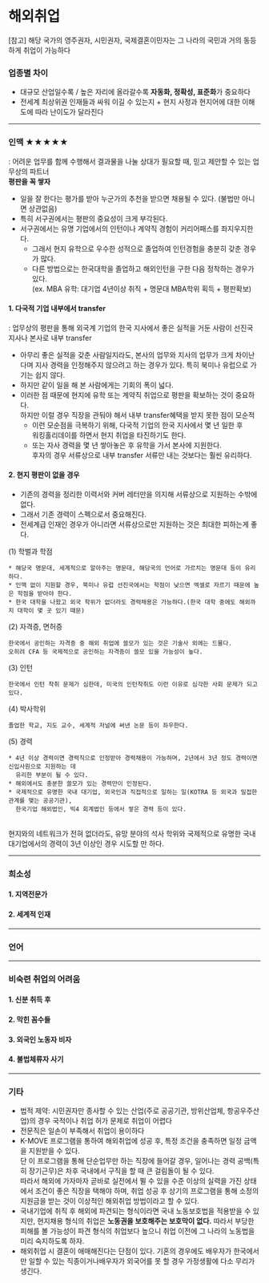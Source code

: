 # 해외취업
[참고] 해당 국가의 영주권자, 시민권자, 국제결혼이민자는 그 나라의 국민과 거의 동등하게 취업이 가능하다

### 업종별 차이
* 대규모 산업일수록 / 높은 자리에 올라갈수록 **자동화, 정확성, 표준화**가 중요하다
* 전세계 최상위권 인재들과 싸워 이길 수 있는지 + 현지 사정과 현지어에 대한 이해도에 따라 난이도가 달라진다
---
### 인맥 ★★★★★
: 어려운 업무를 함께 수행해서 결과물을 나눌 상대가 필요할 때, 믿고 제안할 수 있는 업무상의 파트너<br>
**평판을 꼭 쌓자**

* 일을 잘 한다는 평가를 받아 누군가의 추천을 받으면 채용될 수 있다. (불법만 아니면 상관없음)
* 특히 서구권에서는 평판의 중요성이 크게 부각된다.
* 서구권에서는 유명 기업에서의 인턴이나 계약직 경험이 커리어패스를 좌지우지한다. 
  * 그래서 현지 유학으로 우수한 성적으로 졸업하여 인턴경험을 충분히 갖춘 경우가 많다.
  * 다른 방법으로는 한국대학을 졸업하고 해외인턴을 구한 다음 정착하는 경우가 있다.  
    (ex. MBA 유학: 대기업 4년이상 취직 + 명문대 MBA학위 획득 + 평판확보)
    
#### 1. 다국적 기업 내부에서 transfer
: 업무상의 평판을 통해 외국계 기업의 한국 지사에서 좋은 실적을 거둔 사람이 선진국 지사나 본사로 내부 transfer

* 아무리 좋은 실적을 갖춘 사람일지라도, 본사의 업무와 지사의 업무가 크게 차이난다며 지사 경력을 인정해주지 않으려고 하는 경우가 있다.
  특히 북미나 유럽으로 가기는 쉽지 않다.
* 하지만 같이 일을 해 본 사람에게는 기회의 폭이 넓다.
* 이러한 점 때문에 현지에 유학 또는 계약직 취업으로 평판을 확보하는 것이 중요하다.<br>하지만 이럴 경우 직장을 관둬야 해서 내부 transfer혜택을 받지 못한 점이 모순적
  * 이런 모순점을 극복하기 위해, 다국적 기업의 한국 지사에서 몇 년 일한 후 <br>워킹홀리데이를 하면서 현지 취업을 타진하기도 한다. 
  * 또는 자사 경력을 몇 년 쌓아놓은 후 유학을 가서 본사에 지원한다.<br>후자의 경우 서류상으로 내부 transfer 서류만 내는 것보다는 훨씬 유리하다.
#### 2. 현지 평판이 없을 경우
* 기존의 경력을 정리한 이력서와 커버 레터만을 의지해 서류상으로 지원하는 수밖에 없다.
* 그래서 기존 경력이 스펙으로서 중요해진다.
* 전세계급 인재인 경우가 아니라면 서류상으로만 지원하는 것은 최대한 피하는게 좋다.

(1) 학벌과 학점<br>
```
* 해당국 명문대, 세계적으로 알아주는 명문대, 해당국의 언어로 가르치는 명문대 등이 유리하다.
* 인맥 없이 지원할 경우, 북미나 유럽 선진국에서는 학점이 낮으면 엑셀로 자르기 때문에 높은 학점을 받아야 한다.
* 한국 대학을 나왔고 외국 학위가 없더라도 경력채용은 가능하다.(한국 대학 중에도 해외까지 대학이 몇 곳 있기 때문)
```
(2) 자격증, 면허증
```
한국에서 공인하는 자격증 중 해외 취업에 쓸모가 있는 것은 기술사 외에는 드물다.
오히려 CFA 등 국제적으로 공인하는 자격증이 쓸모 있을 가능성이 높다.
```
(3) 인턴
```
한국에서 인턴 착취 문제가 심한데, 미국의 인턴착취도 이런 이유로 심각한 사회 문제가 되고 있다.
```
(4) 박사학위
```
졸업한 학교, 지도 교수, 세계적 저널에 써낸 논문 등이 좌우한다.
```
(5) 경력
```
* 4년 이상 경력이면 경력직으로 인정받아 경력채용이 가능하며, 2년에서 3년 정도 경력이면 신입사원으로 지원하는 데
  유리한 부분이 될 수 있다.
* 해외에서도 충분한 쓸모가 있는 경력만이 인정된다.
* 국제적으로 유명한 국내 대기업, 외국인과 직접적으로 일하는 일(KOTRA 등 외국과 밀접한 관계를 맺는 공공기관),
  한국기업 해외법인, 빅4 회계법인 등에서 쌓은 경력 등이 있다.
```
<br>현지와의 네트워크가 전혀 없더라도, 유망 분야의 석사 학위와 국제적으로 유명한 국내 대기업에서의 경력이 3년 이상인 경우 시도할 만 하다.

---
### 희소성
#### 1. 지역전문가
#### 2. 세계적 인재
---
### 언어
---
### 비숙련 취업의 어려움
#### 1. 신분 취득 후
#### 2. 막힌 꼼수들
#### 3. 외국인 노동자 비자
#### 4. 불법체류자 사기
---
### 기타
* 법적 제약: 시민권자만 종사할 수 있는 산업(주로 공공기관, 방위산업체, 항공우주산업)의 경우 국적이나 취업 허가 문제로 취업이 어렵다
* 전문직은 일손이 부족해서 취업이 용이하다
* K-MOVE 프로그램을 통하여 해외취업에 성공 후, 특정 조건을 충족하면 일정 금액을 지원받을 수 있다.<br>
단 이 프로그램을 통해 단순업무만 하는 직장에 들어갈 경우, 일어나는 경력 공백(특히 장기근무)은 차후 국내에서 구직을 할 때 큰 걸림돌이 될 수 있다.<br>
따라서 해외에 가자마자 곧바로 실전에서 뛸 수 있을 수준 이상의 실력을 가진 상태에서 조건이 좋은 직장을 택해야 하며, 취업 성공 후 상기의 프로그램을 통해 소정의 지원금을 받는 것이 이상적인 해외취업 방법이라고 할 수 있다.
* 국내기업에 취직 후 해외에 파견되는 형식이라면 국내 노동보호법을 적용받을 수 있지만, 현지채용 형식의 취업은 **노동권을 보호해주는 보호막이 없다.** 따라서 부당한 피해를 볼 가능성이 파견 형식의 취업보다 높으니 취업 이전에 그 나라의 노동법을 미리 숙지하도록 하자.
* 해외취업 시 결혼이 애매해진다는 단점이 있다. 기혼의 경우에도 배우자가 한국에서만 일할 수 있는 직종이거나배우자가 외국어를 못 할 경우 가정생활에 다소 무리가 생긴다.
